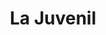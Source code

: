 ---
title: "La Juvenil"
url: /ciudad-autonoma-de-buenos-aires/la-juvenil-avenida-santa-fe/
shop: pasta
---